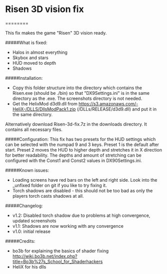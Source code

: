 # Risen 3D vision fix
========

This fix makes the game "Risen" 3D vision ready.

#####What is fixed:
- Halos in almost everything
- Skybox and stars
- HUD moved to depth
- Shadows

#####Installation:
- Copy this folder structure into the directory which contains the Risen.exe (should be ./bin) so that "DX9Settings.ini" is in the same directory as the .exe. The screenshots directory is not needed.
- Get the HelixMod d3d9.dll from https://s3.amazonaws.com/-HeliX-/DLLS/DllsModPack1.zip (/DLLs/RELEASE/d3d9.dll) and put it in the same directory.

Alternatively download Risen-3d-fix.7z in the downloads directory. It contains all necessary files.

#####Configuration:
This fix has two presets for the HUD settings which can be selected with the numpad 9 and 3 keys. Preset 1 is the default after start. Preset 2 moves the HUD to higher depth and stretches it in X direction for better readability. The depths and amount of stretching can be configured with the Const1 and Const2 values in DX90Settings.ini.

#####Known issues:
- Loading screens have red bars on the left and right side.
  Look into the _unfixed folder on git if you like to try fixing it.
- Torch shadows are disabled - this should not be too bad as only the players torch casts shadows at all.

#####Changelog:
- v1.2: Disabled torch shadow due to problems at high convergence, updated screenshots
- v1.1: Shadows are now working with any convergence
- v1.0: initial release

#####Credits:
- bo3b for explaining the basics of shader fixing
  http://wiki.bo3b.net/index.php?title=Bo3b%27s_School_for_Shaderhackers
- HeliX for his dlls
